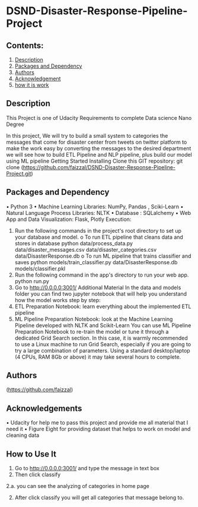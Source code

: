 # DSND-Disaster-Response-Pipeline-Project
 
## Contents:

1. [Description](#description)
2. [Packages and Dependency](#Packages) 
3. [Authors](#authors) 
4. [Acknowledgement](#acknowledgements)
5. [how it is work ](#how) 


<a name="descripton"></a>
## Description 
This Project is one of Udacity Requirements to complete Data science Nano Degree 

In this project, We will try to build a small system to categories the messages that come for disaster center from tweets on twitter platform to make the work easy by converting the messages to the desired department we will see   how to build ETL Pipeline and NLP pipeline, plus build our model using ML pipeline 
Getting Started
Installing
Clone this GIT repository:
git clone 
(https://github.com/faizzal/DSND-Disaster-Response-Pipeline-Project.git)

<a name="Packages"></a> 
## Packages and Dependency 
•	Python 3 
•	Machine Learning Libraries: NumPy, Pandas , Sciki-Learn
•	Natural Language Process Libraries: NLTK
•	Database : SQLalchemy
•	Web App and Data Visualization: Flask, Plotly
Execution:
1.	Run the following commands in the project's root directory to set up your database and model.
o	To run ETL pipeline that cleans data and stores in database python data/process_data.py data/disaster_messages.csv data/disaster_categories.csv data/DisasterResponse.db
o	To run ML pipeline that trains classifier and saves python models/train_classifier.py data/DisasterResponse.db models/classifier.pkl
2.	Run the following command in the app's directory to run your web app. python run.py
3.	Go to http://0.0.0.0:3001/
Additional Material
In the data and models folder you can find two jupyter notebook that will help you understand how the model works step by step:
1.	ETL Preparation Notebook: learn everything about the implemented ETL pipeline
2.	ML Pipeline Preparation Notebook: look at the Machine Learning Pipeline developed with NLTK and Scikit-Learn
You can use ML Pipeline Preparation Notebook to re-train the model or tune it through a dedicated Grid Search section. In this case, it is warmly recommended to use a Linux machine to run Grid Search, especially if you are going to try a large combination of parameters. Using a standard desktop/laptop (4 CPUs, RAM 8Gb or above) it may take several hours to complete.

<a name="Authors"></a> 
## Authors 
(https://github.com/faizzal)
 
<a name="acknowledgements"></a> 
## Acknowledgements

•	Udacity for help me to pass this project and provide me all material that I need it 
•	Figure Eight for providing dataset that helps to work on model and cleaning data

<a name="how"></a> 
## How to Use It 
1.	Go to http://0.0.0.0:3001/ and type the message in text box
2.	Then click classify
 
2.a. you can see the analyzing of categories in home page
 
2.	After click classify you will get all categories that message belong to.
 


